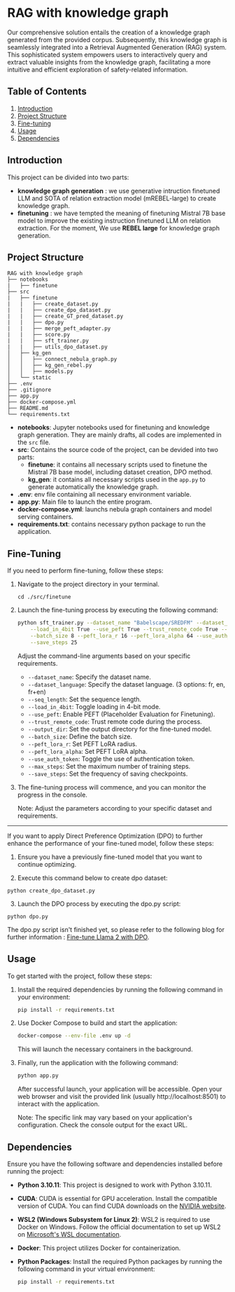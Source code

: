 # RAG with knowledge graph
Our comprehensive solution entails the creation of a knowledge graph generated from the provided corpus. Subsequently, this knowledge graph is seamlessly integrated into a Retrieval Augmented Generation (RAG) system. This sophisticated system empowers users to interactively query and extract valuable insights from the knowledge graph, facilitating a more intuitive and efficient exploration of safety-related information.

## Table of Contents

1. [Introduction](#introduction)
2. [Project Structure](#project-structure)
3. [Fine-tuning](#fine-tuning)
4. [Usage](#usage)
5. [Dependencies](#dependencies)
## Introduction

This project can be divided into two parts: 
- **knowledge graph generation** : we use generative intruction finetuned LLM and SOTA of relation extraction model (mREBEL-large) to create knowledge graph. 
- **finetuning** : we have tempted the meaning of finetuning Mistral 7B base model to improve the existing instruction finetuned LLM on relation extraction. For the moment, We use **REBEL large** for knowledge graph generation. 


## Project Structure

```
RAG with knowledge graph
├── notebooks
|   ├── finetune
├── src
|   ├── finetune
|   |   ├── create_dataset.py
|   |   ├── create_dpo_dataset.py
|   |   ├── create_GT_pred_dataset.py
|   |   ├── dpo.py
|   |   ├── merge_peft_adapter.py
|   |   ├── score.py
|   |   ├── sft_trainer.py
|   |   ├── utils_dpo_dataset.py
│   ├── kg_gen
│   │   ├── connect_nebula_graph.py
│   │   ├── kg_gen_rebel.py
│   │   ├── models.py
│   └── static
├── .env
├── .gitignore
├── app.py
├── docker-compose.yml
├── README.md
└── requirements.txt
```


- **notebooks**: Jupyter notebooks used for finetuning and knowledge graph generation. They are mainly drafts, all codes are implemented in the `src` file.
- **src**: Contains the source code of the project, can be devided into two parts:
    - **finetune**: it contains all necessary scripts used to finetune the Mistral 7B base model, including dataset creation, DPO method. 
    - **kg_gen**: it contains all necessary scripts used in the `app.py` to generate automatically the knowledge graph.
- **.env**: env file containing all necessary environment variable.
- **app.py**: Main file to launch the entire program.
- **docker-compose.yml**: launchs nebula graph containers and model serving containers.
- **requirements.txt**: contains necessary python package to run the application.

## Fine-Tuning

If you need to perform fine-tuning, follow these steps:

1. Navigate to the project directory in your terminal.
    ```
    cd ./src/finetune
    ```

2. Launch the fine-tuning process by executing the following command:

    ```bash
    python sft_trainer.py --dataset_name "Babelscape/SREDFM" --dataset_language "fr+en" --seq_length 1024 \
        --load_in_4bit True --use_peft True --trust_remote_code True --output_dir "./models/mistral-KG-finetune_sft_neftune" \
        --batch_size 8 --peft_lora_r 16 --peft_lora_alpha 64 --use_auth_token False --max_steps 500 \
        --save_steps 25
    ```

   Adjust the command-line arguments based on your specific requirements.

   - `--dataset_name`: Specify the dataset name.
   - `--dataset_language`: Specify the dataset language. (3 options: fr, en, fr+en)
   - `--seq_length`: Set the sequence length.
   - `--load_in_4bit`: Toggle loading in 4-bit mode.
   - `--use_peft`: Enable PEFT (Placeholder Evaluation for Finetuning).
   - `--trust_remote_code`: Trust remote code during the process.
   - `--output_dir`: Set the output directory for the fine-tuned model.
   - `--batch_size`: Define the batch size.
   - `--peft_lora_r`: Set PEFT LoRA radius.
   - `--peft_lora_alpha`: Set PEFT LoRA alpha.
   - `--use_auth_token`: Toggle the use of authentication token.
   - `--max_steps`: Set the maximum number of training steps.
   - `--save_steps`: Set the frequency of saving checkpoints.

3. The fine-tuning process will commence, and you can monitor the progress in the console.

   Note: Adjust the parameters according to your specific dataset and requirements.

___
If you want to apply Direct Preference Optimization (DPO) to further enhance the performance of your fine-tuned model, follow these steps:

1. Ensure you have a previously fine-tuned model that you want to continue optimizing.

2. Execute this command below to create dpo dataset:
```
python create_dpo_dataset.py
```
3. Launch the DPO process by executing the dpo.py script:
```
python dpo.py
```
The dpo.py script isn't finished yet, so please refer to the following blog for further information : [Fine-tune Llama 2 with DPO](https://huggingface.co/blog/dpo-trl).

## Usage

To get started with the project, follow these steps:

1. Install the required dependencies by running the following command in your environment:

    ```bash
    pip install -r requirements.txt
    ```

2. Use Docker Compose to build and start the application:

    ```bash
    docker-compose --env-file .env up -d
    ```

   This will launch the necessary containers in the background.

3. Finally, run the application with the following command:

    ```bash
    python app.py
    ```
    After successful launch, your application will be accessible. Open your web browser and visit the provided link (usually http://localhost:8501) to interact with the application.

   Note: The specific link may vary based on your application's configuration. Check the console output for the exact URL.


## Dependencies

Ensure you have the following software and dependencies installed before running the project:

- **Python 3.10.11**: This project is designed to work with Python 3.10.11. 

- **CUDA**: CUDA is essential for GPU acceleration. Install the compatible version of CUDA. You can find CUDA downloads on the [NVIDIA website](https://developer.nvidia.com/cuda-downloads).

- **WSL2 (Windows Subsystem for Linux 2)**: WSL2 is required to use Docker on Windows. Follow the official documentation to set up WSL2 on [Microsoft's WSL documentation](https://docs.microsoft.com/en-us/windows/wsl/install).

- **Docker**: This project utilizes Docker for containerization. 
- **Python Packages**: Install the required Python packages by running the following command in your virtual environment:

  ```bash
  pip install -r requirements.txt
